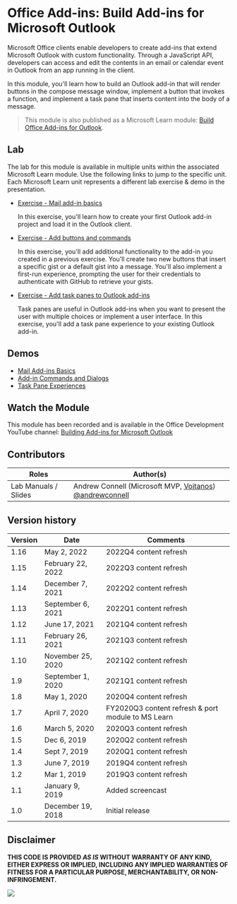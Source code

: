 # Office Add-ins: Build Add-ins for Microsoft Outlook

Microsoft Office clients enable developers to create add-ins that extend Microsoft Outlook with custom functionality. Through a JavaScript API, developers can access and edit the contents in an email or calendar event in Outlook from an app running in the client.

In this module, you'll learn how to build an Outlook add-in that will render buttons in the compose message window, implement a button that invokes a function, and implement a task pane that inserts content into the body of a message.

> This module is also published as a Microsoft Learn module: [Build Office Add-ins for Outlook](https://docs.microsoft.com/learn/modules/office-add-ins-outlook).

## Lab

The lab for this module is available in multiple units within the associated Microsoft Learn module. Use the following links to jump to the specific unit. Each Microsoft Learn unit represents a different lab exercise & demo in the presentation.

- [Exercise - Mail add-in basics](https://docs.microsoft.com/learn/modules/office-add-ins-outlook/3-exercise-mail-basics)

  In this exercise, you'll learn how to create your first Outlook add-in project and load it in the Outlook client.

- [Exercise - Add buttons and commands](https://docs.microsoft.com/learn/modules/office-add-ins-outlook/5-exercise-commands-dialogs)

  In this exercise, you'll add additional functionality to the add-in you created in a previous exercise. You'll create two new buttons that insert a specific gist or a default gist into a message. You'll also implement a first-run experience, prompting the user for their credentials to authenticate with GitHub to retrieve your gists.

- [Exercise - Add task panes to Outlook add-ins](https://docs.microsoft.com/learn/modules/office-add-ins-outlook/7-exercise-task-pane)

  Task panes are useful in Outlook add-ins when you want to present the user with multiple choices or implement a user interface. In this exercise, you'll add a task pane experience to your existing Outlook add-in.

## Demos

- [Mail Add-ins Basics](./Demos/01%20Mail%20Add-ins%20Basics)
- [Add-in Commands and Dialogs](./Demos/02%20Add-in%20Commands%20and%20Dialogs)
- [Task Pane Experiences](./Demos/03%20Task%20Pane%20Experiences)

## Watch the Module

This module has been recorded and is available in the Office Development YouTube channel: [Building Add-ins for Microsoft Outlook](https://www.youtube.com/watch?v=ZWw-fJ7eldU)

## Contributors

| Roles                | Author(s)                                                                                                      |
| -------------------- | -------------------------------------------------------------------------------------------------------------- |
| Lab Manuals / Slides | Andrew Connell (Microsoft MVP, [Voitanos](//github.com/voitanos)) [@andrewconnell](//github.com/andrewconnell) |

## Version history

| Version |       Date        |                      Comments                      |
| ------- | ----------------- | -------------------------------------------------- |
| 1.16    | May 2, 2022       | 2022Q4 content refresh                             |
| 1.15    | February 22, 2022 | 2022Q3 content refresh                             |
| 1.14    | December 7, 2021  | 2022Q2 content refresh                             |
| 1.13    | September 6, 2021 | 2022Q1 content refresh                             |
| 1.12    | June 17, 2021     | 2021Q4 content refresh                             |
| 1.11    | February 26, 2021 | 2021Q3 content refresh                             |
| 1.10    | November 25, 2020 | 2021Q2 content refresh                             |
| 1.9     | September 1, 2020 | 2021Q1 content refresh                             |
| 1.8     | May 1, 2020       | 2020Q4 content refresh                             |
| 1.7     | April 7, 2020     | FY2020Q3 content refresh & port module to MS Learn |
| 1.6     | March 5, 2020     | 2020Q3 content refresh                             |
| 1.5     | Dec 6, 2019       | 2020Q2 content refresh                             |
| 1.4     | Sept 7, 2019      | 2020Q1 content refresh                             |
| 1.3     | June 7, 2019      | 2019Q4 content refresh                             |
| 1.2     | Mar 1, 2019       | 2019Q3 content refresh                             |
| 1.1     | January 9, 2019   | Added screencast                                   |
| 1.0     | December 19, 2018 | Initial release                                    |

## Disclaimer

**THIS CODE IS PROVIDED _AS IS_ WITHOUT WARRANTY OF ANY KIND, EITHER EXPRESS OR IMPLIED, INCLUDING ANY IMPLIED WARRANTIES OF FITNESS FOR A PARTICULAR PURPOSE, MERCHANTABILITY, OR NON-INFRINGEMENT.**

<img src="https://telemetry.sharepointpnp.com/TrainingContent/OfficeAddin/04-building-add-ins-for-microsoft-outlook" />
